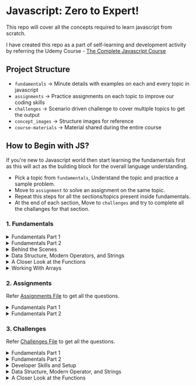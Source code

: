 # Javascript: Zero to Expert!

This repo will cover all the concepts required to learn javascript from scratch.

I have created this repo as a part of self-learning and development activity by referring the Udemy Course - [The Complete Javascript Course](https://www.udemy.com/course/the-complete-javascript-course)

## Project Structure

-   `fundamentals` → Minute details with examples on each and every topic in javascript
-   `assignments` → Practice assignments on each topic to improve our coding skills
-   `challenges` → Scenario driven challenge to cover multiple topics to get the output
-   `concept_images` → Structure images for reference
-   `course-materials` → Material shared during the entire course

## How to Begin with JS?

If you're new to Javascript world then start learning the fundamentals first as this will act as the building block for the overall language understanding.

-   Pick a topic from `fundamentals`, Understand the topic and practice a sample problem.
-   Move to `assignment` to solve an assignment on the same topic.
-   Repeat this steps for all the sections/topics present inside fundamentals.
-   At the end of each section, Move to `challenges` and try to complete all the challanges for that section.

### 1. Fundamentals

<details>
  <summary>Fundamentals Part 1</summary>

#### List of topics coverd under this section:

-   [Intro to Javascript](https://github.com/kunalashar25/learn-javascript/blob/master/fundamentals/js_fundamentals_part_1/introduction/intro.txt)
-   [Linking a Javascript File](https://github.com/kunalashar25/learn-javascript/tree/master/fundamentals/js_fundamentals_part_1/link_a_js_file)
-   [Values and Variables](https://github.com/kunalashar25/learn-javascript/blob/master/fundamentals/js_fundamentals_part_1/values_and_variables/script.js)
-   [Data Types](https://github.com/kunalashar25/learn-javascript/tree/master/fundamentals/js_fundamentals_part_1/data_types)
-   [let, const, and var](https://github.com/kunalashar25/learn-javascript/tree/master/fundamentals/js_fundamentals_part_1/declaring_variables)
-   [Basic Operators](https://github.com/kunalashar25/learn-javascript/tree/master/fundamentals/js_fundamentals_part_1/basic_operators)
-   [Operator Precedence](https://github.com/kunalashar25/learn-javascript/tree/master/fundamentals/js_fundamentals_part_1/operator_precedence)
-   [String and Template Literals](https://github.com/kunalashar25/learn-javascript/tree/master/fundamentals/js_fundamentals_part_1/strings_and_template_literals)
-   [if-else Statement](https://github.com/kunalashar25/learn-javascript/tree/master/fundamentals/js_fundamentals_part_1/if_else)
-   [Type Conversion and Coercion](https://github.com/kunalashar25/learn-javascript/tree/master/fundamentals/js_fundamentals_part_1/type_conversion_and_coercion)
-   [Truthy and Falsy Values](https://github.com/kunalashar25/learn-javascript/tree/master/fundamentals/js_fundamentals_part_1/truthy_and_falsy_values)
-   [== vs ===](https://github.com/kunalashar25/learn-javascript/tree/master/fundamentals/js_fundamentals_part_1/equality_operators)
-   [Boolean Logic](https://github.com/kunalashar25/learn-javascript/tree/master/fundamentals/js_fundamentals_part_1/boolean_logic)
-   [Logical Operators](https://github.com/kunalashar25/learn-javascript/tree/master/fundamentals/js_fundamentals_part_1/logical_operators)
-   [Switch Statement](https://github.com/kunalashar25/learn-javascript/tree/master/fundamentals/js_fundamentals_part_1/switch_statement)
-   [Conditional Operator](https://github.com/kunalashar25/learn-javascript/tree/master/fundamentals/js_fundamentals_part_1/conditional_operator)
</details>

<details>
  <summary>Fundamentals Part 2</summary>

#### List of topics coverd under this section:

-   [Strict Mode](https://github.com/kunalashar25/learn-javascript/tree/master/fundamentals/js_fundamentals_part_2/strict_mode)
-   [Functions](https://github.com/kunalashar25/learn-javascript/tree/master/fundamentals/js_fundamentals_part_2/functions)
-   [Function Declaration vs Expressions](https://github.com/kunalashar25/learn-javascript/tree/master/fundamentals/js_fundamentals_part_2/function_declaration_vs_expressions)
-   [Arrow Functions](https://github.com/kunalashar25/learn-javascript/tree/master/fundamentals/js_fundamentals_part_2/arrow_functions)
-   [Function Calling Functions](https://github.com/kunalashar25/learn-javascript/tree/master/fundamentals/js_fundamentals_part_2/functions_calling_functions)
-   [Reviewing Functions](https://github.com/kunalashar25/learn-javascript/tree/master/fundamentals/js_fundamentals_part_2/reviewing_functions)
-   [Arrays Introduction](https://github.com/kunalashar25/learn-javascript/tree/master/fundamentals/js_fundamentals_part_2/array_introduction)
-   [Basic Array Operations](https://github.com/kunalashar25/learn-javascript/tree/master/fundamentals/js_fundamentals_part_2/basic_array_operation)
-   [Introduction to Objects](https://github.com/kunalashar25/learn-javascript/tree/master/fundamentals/js_fundamentals_part_2/introduction_to_objects)
-   [Dot vs Bracket Notations](https://github.com/kunalashar25/learn-javascript/tree/master/fundamentals/js_fundamentals_part_2/dot_vs_bracket_notation)
-   [Object Methods](https://github.com/kunalashar25/learn-javascript/tree/master/fundamentals/js_fundamentals_part_2/object_methods)
-   [for Loop](https://github.com/kunalashar25/learn-javascript/tree/master/fundamentals/js_fundamentals_part_2/for_loop)
-   [Loop Arrays, Continue, and Break](https://github.com/kunalashar25/learn-javascript/tree/master/fundamentals/js_fundamentals_part_2/looping_array_break_and_continue)
-   [Loop Backwards and Nested Loops](https://github.com/kunalashar25/learn-javascript/tree/master/fundamentals/js_fundamentals_part_2/loop_backwards_and_nested_loops)
-   [While Loop](https://github.com/kunalashar25/learn-javascript/tree/master/fundamentals/js_fundamentals_part_2/while_loop)
</details>

<details>
  <summary>Behind the Scenes</summary>

#### List of topics coverd under this section:

-   [Javascript High-level Overview](https://github.com/kunalashar25/learn-javascript/blob/master/fundamentals/js_behind_the_scenes/high_level_overview/overview.txt)
-   [JS Engine and Runtime](https://github.com/kunalashar25/learn-javascript/blob/master/fundamentals/js_behind_the_scenes/engine_and_runtime/engine_and_runtime.txt)
-   [Execution Context and Call Stack](https://github.com/kunalashar25/learn-javascript/blob/master/fundamentals/js_behind_the_scenes/execution_context_and_call_stack/execution_context_and_call_stack.txt)
-   [Scope and Scope Chain](https://github.com/kunalashar25/learn-javascript/blob/master/fundamentals/js_behind_the_scenes/scope_and_scope_chain/scope_and_scope_chain.txt)
-   [Scoping in Practice](https://github.com/kunalashar25/learn-javascript/tree/master/fundamentals/js_behind_the_scenes/scoping_in_practice)
-   [Hoisting and TDZ](https://github.com/kunalashar25/learn-javascript/blob/master/fundamentals/js_behind_the_scenes/hoisting_and_tdz/hoisting_and_tdz.txt)
-   [this Keyword](https://github.com/kunalashar25/learn-javascript/tree/master/fundamentals/js_behind_the_scenes/this_keyword)
-   [Regular vs Arrow Functions](https://github.com/kunalashar25/learn-javascript/tree/master/fundamentals/js_behind_the_scenes/regular_vs_arrow_functions)
-   [primitives vs Objects](https://github.com/kunalashar25/learn-javascript/tree/master/fundamentals/js_behind_the_scenes/primitives_vs_objects)

</details>

<details>
  <summary>Data Structure, Modern Operators, and Strings</summary>

#### List of topics coverd under this section:

-   [Destructuring Arrays](https://github.com/kunalashar25/learn-javascript/tree/master/fundamentals/data_structure_modern_operators_and_strings/destructuring_arrays)
-   [Destructuring Objects](https://github.com/kunalashar25/learn-javascript/tree/master/fundamentals/data_structure_modern_operators_and_strings/destructuring_objects)
-   [Spread Operator](https://github.com/kunalashar25/learn-javascript/tree/master/fundamentals/data_structure_modern_operators_and_strings/spread_operator)
-   [Rest Patterns and Parameters](https://github.com/kunalashar25/learn-javascript/tree/master/fundamentals/data_structure_modern_operators_and_strings/rest_patterns_and_parameters)
-   [Short Circuiting - && and ||](https://github.com/kunalashar25/learn-javascript/tree/master/fundamentals/data_structure_modern_operators_and_strings/short_circuiting)
-   [Nullish Coalescing Operator - ??](https://github.com/kunalashar25/learn-javascript/tree/master/fundamentals/data_structure_modern_operators_and_strings/nullish_coalescing_operator)
-   [Looping Arrays - for of loop](https://github.com/kunalashar25/learn-javascript/tree/master/fundamentals/data_structure_modern_operators_and_strings/looping_arrays_for_of_loop)
-   [Enhanced Object Literals](https://github.com/kunalashar25/learn-javascript/tree/master/fundamentals/data_structure_modern_operators_and_strings/enhanced_object_literals)
-   [Optional Chaining Operator ?.](https://github.com/kunalashar25/learn-javascript/tree/master/fundamentals/data_structure_modern_operators_and_strings/optional_chaining)
-   [Looping Objects - keys, values, and entries](https://github.com/kunalashar25/learn-javascript/tree/master/fundamentals/data_structure_modern_operators_and_strings/looping_objects)
-   [Sets](https://github.com/kunalashar25/learn-javascript/tree/master/fundamentals/data_structure_modern_operators_and_strings/sets)
-   [Maps - Fundamentals](https://github.com/kunalashar25/learn-javascript/tree/master/fundamentals/data_structure_modern_operators_and_strings/maps/fundamentals)
-   [Maps - Iterations](https://github.com/kunalashar25/learn-javascript/tree/master/fundamentals/data_structure_modern_operators_and_strings/maps/iterations)
-   [Data Structure to Use](https://github.com/kunalashar25/learn-javascript/tree/master/fundamentals/data_structure_modern_operators_and_strings/data_structure_to_use)
-   [Working with Strings - Part 1](https://github.com/kunalashar25/learn-javascript/tree/master/fundamentals/data_structure_modern_operators_and_strings/working_with_strings/part_1)
-   [Working with Strings - Part 2](https://github.com/kunalashar25/learn-javascript/tree/master/fundamentals/data_structure_modern_operators_and_strings/working_with_strings/part_2)
-   [Working with Strings - Part 3](https://github.com/kunalashar25/learn-javascript/tree/master/fundamentals/data_structure_modern_operators_and_strings/working_with_strings/part_3)
-   [Working with Strings - Paractice Methods](https://github.com/kunalashar25/learn-javascript/tree/master/fundamentals/data_structure_modern_operators_and_strings/working_with_strings/method_practice)
</details>

<details>
  <summary>A Closer Look at the Functions</summary>

#### List of topics coverd under this section:

-   [Defaulting Parameters](https://github.com/kunalashar25/learn-javascript/tree/master/fundamentals/closer_look_at_functions/default_parameters)
-   [How Passing Argument Works - Value vs Reference](https://github.com/kunalashar25/learn-javascript/tree/master/fundamentals/closer_look_at_functions/passing_argument_value_vs_reference)
-   [First Class and Higher Order Functions](https://github.com/kunalashar25/learn-javascript/tree/master/fundamentals/closer_look_at_functions/first_class_and_high_order_functions)
-   [Functions Accepting Callback Functions](https://github.com/kunalashar25/learn-javascript/tree/master/fundamentals/closer_look_at_functions/functions_accepting_callback_functions)
-   [Functions Returning Functions](https://github.com/kunalashar25/learn-javascript/tree/master/fundamentals/closer_look_at_functions/functions_returning_functions)
-   [The Call and Apply methods](https://github.com/kunalashar25/learn-javascript/tree/master/fundamentals/closer_look_at_functions/the_call_and_apply_methods)
-   [The Bind Method](https://github.com/kunalashar25/learn-javascript/tree/master/fundamentals/closer_look_at_functions/the_bind_method)
-   [Immediately Invoked Function Expressions - IIFE](https://github.com/kunalashar25/learn-javascript/tree/master/fundamentals/closer_look_at_functions/immediately_invoked_function_expressions)
-   [Closures](https://github.com/kunalashar25/learn-javascript/tree/master/fundamentals/closer_look_at_functions/closures)
-   [More Closures Examples](https://github.com/kunalashar25/learn-javascript/tree/master/fundamentals/closer_look_at_functions/closures/more_closure_examples)
</details>

<details>
  <summary>Working With Arrays</summary>

#### List of topics coverd under this section:

-   [Simple Array Methods](https://github.com/kunalashar25/learn-javascript/tree/master/fundamentals/working_with_arrays/simple_array_methods)
</details>

### 2. Assignments

Refer [Assignments File](https://github.com/kunalashar25/learn-javascript/blob/master/assignment/assignments-js-fundamentals.pdf) to get all the questions.

<details>
  <summary>Fundamentals Part 1</summary>

#### Assignment topics in this section:

-   [Values and Variables](https://github.com/kunalashar25/learn-javascript/tree/master/assignment/js_fundamentals_part_1/values_and_varaibles)
-   [Data Types](https://github.com/kunalashar25/learn-javascript/tree/master/assignment/js_fundamentals_part_1/data_types)
-   [let, const, and var](https://github.com/kunalashar25/learn-javascript/tree/master/assignment/js_fundamentals_part_1/let_const_var)
-   [Basic Operators](https://github.com/kunalashar25/learn-javascript/tree/master/assignment/js_fundamentals_part_1/basic_operators)
-   [String and Template Literals](https://github.com/kunalashar25/learn-javascript/tree/master/assignment/js_fundamentals_part_1/strings_and_template_literals)
-   [if-else Statement](https://github.com/kunalashar25/learn-javascript/tree/master/assignment/js_fundamentals_part_1/if_else)
-   [Type Conversion and Corecion](https://github.com/kunalashar25/learn-javascript/tree/master/assignment/js_fundamentals_part_1/type_conversion_and_coercion)
-   [== vs ===](https://github.com/kunalashar25/learn-javascript/tree/master/assignment/js_fundamentals_part_1/equality_operators)
-   [Logical Operators](https://github.com/kunalashar25/learn-javascript/tree/master/assignment/js_fundamentals_part_1/logical_operators)
-   [Switch Statement](https://github.com/kunalashar25/learn-javascript/tree/master/assignment/js_fundamentals_part_1/switch_statement)
-   [Conditional Operators](https://github.com/kunalashar25/learn-javascript/tree/master/assignment/js_fundamentals_part_1/conditional_operator)
</details>

<details>
  <summary>Fundamentals Part 2</summary>

#### Assignment topics in this section:

-   [Functions](https://github.com/kunalashar25/learn-javascript/tree/master/assignment/js_fundamentals_part_2/functions)
-   [Function Declaration vs Expressions](https://github.com/kunalashar25/learn-javascript/tree/master/assignment/js_fundamentals_part_2/function_declaration_vs_expressions)
-   [Arrow Functions](https://github.com/kunalashar25/learn-javascript/tree/master/assignment/js_fundamentals_part_2/arrow_functions)
-   [Function Calling Functions](https://github.com/kunalashar25/learn-javascript/tree/master/assignment/js_fundamentals_part_2/functions_calling_functions)
-   [Arrays Introduction](https://github.com/kunalashar25/learn-javascript/tree/master/assignment/js_fundamentals_part_2/array_introduction)
-   [Basic Array Operations](https://github.com/kunalashar25/learn-javascript/tree/master/assignment/js_fundamentals_part_2/basic_array_operation)
-   [Introduction to Objects](https://github.com/kunalashar25/learn-javascript/tree/master/assignment/js_fundamentals_part_2/introduction_to_objects)
-   [Dot vs Bracket Notations](https://github.com/kunalashar25/learn-javascript/tree/master/assignment/js_fundamentals_part_2/dot_vs_bracket_notation)
-   [Object Methods](https://github.com/kunalashar25/learn-javascript/tree/master/assignment/js_fundamentals_part_2/object_methods)
-   [for Loop](https://github.com/kunalashar25/learn-javascript/tree/master/assignment/js_fundamentals_part_2/for_loop)
-   [Loop Arrays, Continue, and Break](https://github.com/kunalashar25/learn-javascript/tree/master/assignment/js_fundamentals_part_2/looping_array_break_and_continue)
-   [Loop Backwards and Nested Loops](https://github.com/kunalashar25/learn-javascript/tree/master/assignment/js_fundamentals_part_2/loop_backwards_and_nested_loops)
-   [While Loop](https://github.com/kunalashar25/learn-javascript/tree/master/assignment/js_fundamentals_part_2/while_loop)
</details>

### 3. Challenges

Refer [Challenges File](https://github.com/kunalashar25/learn-javascript/blob/master/challenges/all-coding-challenges.pdf) to get all the questions.

<details>
  <summary>Fundamentals Part 1</summary>

#### Challenges in this section:

-   [Challenge 1](https://github.com/kunalashar25/learn-javascript/tree/master/challenges/js_fundamentals_part_1/challenge_1)
-   [Challenge 2](https://github.com/kunalashar25/learn-javascript/tree/master/challenges/js_fundamentals_part_1/challenge_2)
-   [Challenge 3](https://github.com/kunalashar25/learn-javascript/tree/master/challenges/js_fundamentals_part_1/challenge_3)
-   [Challenge 4](https://github.com/kunalashar25/learn-javascript/tree/master/challenges/js_fundamentals_part_1/challenge_4)

</details>

<details>
  <summary>Fundamentals Part 2</summary>

#### Challenges in this section:

-   [Challenge 1](https://github.com/kunalashar25/learn-javascript/tree/master/challenges/js_fundamentals_part_2/challenge_1)
-   [Challenge 2](https://github.com/kunalashar25/learn-javascript/tree/master/challenges/js_fundamentals_part_2/challenge_2)
-   [Challenge 3](https://github.com/kunalashar25/learn-javascript/tree/master/challenges/js_fundamentals_part_2/challenge_3)
-   [Challenge 4](https://github.com/kunalashar25/learn-javascript/tree/master/challenges/js_fundamentals_part_2/challenge_4)

</details>

<details>
  <summary>Developer Skills and Setup</summary>

#### Challenges in this section:

-   [Challenge 1](https://github.com/kunalashar25/learn-javascript/tree/master/challenges/developer_skills_and_setup/challenge_1)
</details>

<details>
  <summary>Data Structure, Modern Operator, and Strings</summary>

#### Challenges in this section:

-   [Challenge 1](https://github.com/kunalashar25/learn-javascript/tree/master/challenges/data_structure_modern_operators_and_strings/challenge_1)
-   [Challenge 2](https://github.com/kunalashar25/learn-javascript/tree/master/challenges/data_structure_modern_operators_and_strings/challenge_2)
-   [Challenge 3](https://github.com/kunalashar25/learn-javascript/tree/master/challenges/data_structure_modern_operators_and_strings/challenge_3)
-   [Challenge 4](https://github.com/kunalashar25/learn-javascript/tree/master/challenges/data_structure_modern_operators_and_strings/challenge_4)
</details>

<details>
  <summary>A Closer Look at the Functions</summary>

#### Challenges in this section:

-   [Challenge 1](https://github.com/kunalashar25/learn-javascript/tree/master/challenges/closer_look_at_functions/challenge_1)
-   [Challenge 2](https://github.com/kunalashar25/learn-javascript/tree/master/challenges/closer_look_at_functions/challenge_2)
</details>

